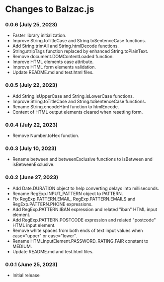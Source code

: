 # Changes to Balzac.js

### 0.0.6 (July 25, 2023)

* Faster library initialization.
* Improve String.toTitleCase and String.toSentenceCase functions.
* Add String.trimAll and String.htmlDecode functions.
* String.stripTags function replaced by enhanced String.toPlainText.
* Remove document.DOMContentLoaded function.
* Improve HTML elements case attribute.
* Improve HTML form elements validation.
* Update README.md and test.html files.

### 0.0.5 (July 22, 2023)

* Add String.isUpperCase and String.isLowerCase functions.
* Improve String.toTitleCase and String.toSentenceCase functions.
* Rename String.encodeHtml function to htmlEncode.
* Content of HTML output elements cleared when resetting form.

### 0.0.4 (July 22, 2023)

* Remove Number.toHex function.

### 0.0.3 (July 10, 2023)

* Rename between and betweenExclusive functions to isBetween and isBetweenExclusive.

### 0.0.2 (June 27, 2023)

* Add Date.DURATION object to help converting delays into milliseconds.
* Rename RegExp.INPUT_PATTERN object to PATTERN.
* Fix RegExp.PATTERN.EMAIL, RegExp.PATTERN.EMAILS and RegExp.PATTERN.PHONE expressions.
* Add RegExp.PATTERN.IBAN expression and related "iban" HTML input element.
* Add RegExp.PATTERN.POSTCODE expression and related "postcode" HTML input element.
* Remove white spaces from both ends of text input values when case="upper" or case="lower".
* Rename HTMLInputElement.PASSWORD_RATING.FAIR constant to MEDIUM.
* Update README.md and test.html files.

### 0.0.1 (June 25, 2023)

* Initial release
